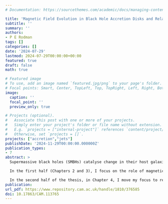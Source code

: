 ```yaml
---
# Documentation: https://sourcethemes.com/academic/docs/managing-content/

title: 'Magnetic Field Evolution in Black Hole Accretion Disks and Relativistic Jets'
subtitle: ''
summary: ''
authors:
- P E Rodman
tags: []
categories: []
date: '2024-07-29'
lastmod: 2024-07-29T00:00:00+00:00
featured: true
draft: false
math: true

# Featured image
# To use, add an image named `featured.jpg/png` to your page's folder.
# Focal points: Smart, Center, TopLeft, Top, TopRight, Left, Right, BottomLeft, Bottom, BottomRight.
image:
  caption: ''
  focal_point: ''
  preview_only: true

# Projects (optional).
#   Associate this post with one or more of your projects.
#   Simply enter your project's folder or file name without extension.
#   E.g. `projects = ["internal-project"]` references `content/project/deep-learning/index.md`.
#   Otherwise, set `projects = []`.
projects: ["accretion","jets"]
publishDate: '2024-11-29T00:00:00.000000Z'
publication_types:
- 7
abstract: >
  Supermassive black holes (SMBHs) catalyse change in their host galaxies, mediated through the inflow and subsequent outflow of material through the massive body. While an SMBH does not—indeed, cannot—hold its own magnetic field, the material it interacts with, feeds upon, and expels outwards is naturally magnetic, and this embedded magnetic field is expected to have a complex effect upon these processes. Due to the inherent difficulties in studying magnetic fields there is still much to learn about their role around SMBHs generally, and in accretion and the launching of relativistic jets in particular. This thesis aims to tackle both topics using three-dimensional magnetohydrodynamics (MHD) and relativistic magnetohydrodynamics (RMHD) simulations.

  In the first half (Chapters 2 and 3), I focus on the role of magnetic fields in simulations of thick accretion disks. At stake is a core question within the field of disk simulations: can a simulated accretion disk self-generate the strong, large-scale poloidal field needed to launch relativistic jets? To assess this question, I simulate disks with initially toroidal fields of both high (plasma beta $\beta = P_{\rm gas} /P_{\rm mag} = 5$) and low ($\beta = 200$) field strength and at high and moderate resolution, using the code Athena++. I find that both weak and strong initially toroidal field disks can generate a poloidal field, with the initially strong case producing a more ordered and large-scale field. These findings are tempered by caution on the resolution, as an $m = 1$ mode overdensity is created at the crossroads of a weak field, moderate resolution, and resolution step-change. I additionally perform a minor study of the disk dynamo, covered in Chapter 3. Using mean-field dynamo theory, I calculate the diagonal, symmetric $\alpha_{ij}$ components under both a global azimuthal average and a local Gaussian filter average, finding that local averaging returns more robust numerical signals. We retrieve a northern hemisphere $\alpha_{\phi\phi}$ sign that is consistent with previous works and is in line with expectations of an $\alpha\Omega$-type dynamo. The mean-field formalism returns a better fit later in the disk evolution, suggesting that additional dynamo factors are present in the early phases of field evolution and growth.

  In the second half of the thesis, in Chapter 4, I move my focus to relativistic jets and investigate whether magnetised head-tail (HT) jets launched in a realistic turbulent magnetised background can form magnetic linkages between the lobes as have been observed in recent high-resolution radio images. To assess this, I simulate a suite of low density (density ratio $\eta = \rho_{\rm jet} /\rho_{\rm amb} = 10^{−3}$), pressure-matched jets at both low ($v_j = 0.24c$) and high ($0.94c$) velocity into pre-evolved turbulent backgrounds generated using the PLUTO code and subject them to strong, transonic crosswinds. I find that magnetic linkages do occur, but are between the jet lobes and the ambient medium, with the region between lobes being too turbulent to support long filaments. I additionally find that the location and direction of the existing filaments depend on the particular turbulent background realisation, implying that observations of filaments could be used to constrain the ICM field.
publication:
url_pdf: https://www.repository.cam.ac.uk/handle/1810/376585
doi: 10.17863/CAM.113765
---
```

